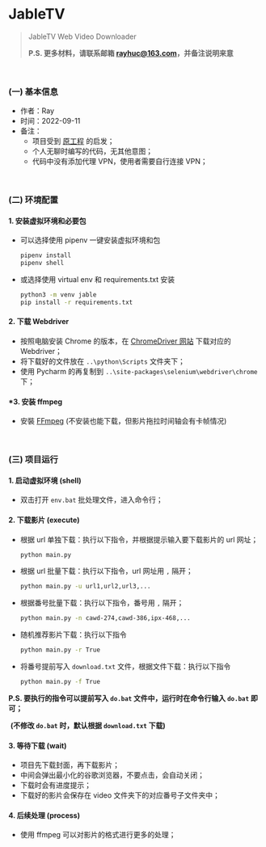 # JableTV

> JableTV Web Video Downloader
>
> **P.S. 更多材料，请联系邮箱 rayhuc@163.com，并备注说明来意**

<br/>

### (一) 基本信息

- 作者：Ray
- 时间：2022-09-11
- 备注：
  - 项目受到 [原工程](https://github.com/hcjohn463/JableTVDownload) 的启发；
  - 个人无聊时编写的代码，无其他意图；
  - 代码中没有添加代理 VPN，使用者需要自行连接 VPN；

<br/>


### (二) 环境配置

#### 1. 安装虚拟环境和必要包

- 可以选择使用 pipenv 一键安装虚拟环境和包

  ```bash
  pipenv install
  pipenv shell
  ```

- 或选择使用 virtual env 和 requirements.txt 安装

  ```bash
  python3 -m venv jable
  pip install -r requirements.txt
  ```
  



#### 2. 下载 Webdriver

- 按照电脑安装 Chrome 的版本，在 [ChromeDriver 网站](https://chromedriver.chromium.org/) 下载对应的 Webdriver；
- 将下载好的文件放在 `..\python\Scripts` 文件夹下；
- 使用 Pycharm 的再复制到 `..\site-packages\selenium\webdriver\chrome` 下；



#### \*3. 安装 ffmpeg

- 安裝 [FFmpeg](https://ffmpeg.org/) (不安装也能下载，但影片拖拉时间轴会有卡帧情况)

<br/>

### (三) 项目运行

#### 1. 启动虚拟环境 (shell)
- 双击打开 `env.bat` 批处理文件，进入命令行；



#### 2. 下载影片 (execute)

- 根据 url 单独下载：执行以下指令，并根据提示输入要下载影片的 url 网址；

  ```bash
  python main.py
  ```

- 根据 url 批量下载：执行以下指令，url 网址用 `,` 隔开；

  ```bash
  python main.py -u url1,url2,url3,...
  ```

- 根据番号批量下载：执行以下指令，番号用 `,` 隔开；

  ```bash
  python main.py -n cawd-274,cawd-386,ipx-468,...
  ```

- 随机推荐影片下载：执行以下指令

  ```bash
  python main.py -r True
  ```

- 将番号提前写入 `download.txt` 文件，根据文件下载：执行以下指令

  ```bash
  python main.py -f True
  ```

**P.S. 要执行的指令可以提前写入 `do.bat` 文件中，运行时在命令行输入 `do.bat` 即可；** 

​		**(不修改 `do.bat` 时，默认根据 `download.txt` 下载)**



#### 3. 等待下载 (wait)  

- 项目先下载封面，再下载影片；
- 中间会弹出最小化的谷歌浏览器，不要点击，会自动关闭；
- 下载时会有进度提示；
- 下载好的影片会保存在 video 文件夹下的对应番号子文件夹中；



#### 4. 后续处理 (process)

- 使用 ffmpeg 可以对影片的格式进行更多的处理；
